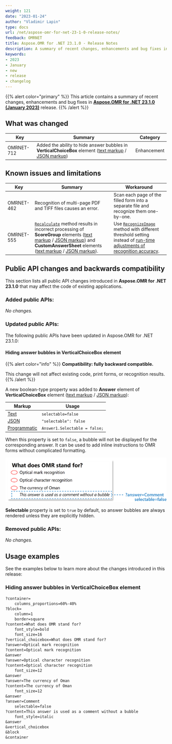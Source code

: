 ```yaml
---
weight: 121
date: "2023-01-24"
author: "Vladimir Lapin"
type: docs
url: /net/aspose-omr-for-net-23-1-0-release-notes/
feedback: OMRNET
title: Aspose.OMR for .NET 23.1.0 - Release Notes
description: A summary of recent changes, enhancements and bug fixes in Aspose.OMR for .NET 23.1.0 (January 2023) release.
keywords:
- 2023
- January
- new
- release
- changelog
---
```



{{% alert color="primary" %}} 
This article contains a summary of recent changes, enhancements and bug fixes in [**Aspose.OMR for .NET 23.1.0 (January 2023)**](https://www.nuget.org/packages/Aspose.OMR/23.1.0) release.
{{% /alert %}} 

## What was changed

Key | Summary | Category
--- | ------- | --------
OMRNET-712 | Added the ability to hide answer bubbles in **VerticalChoiceBox** element ([text markup](/omr/txt-markup/vertical_choicebox/) / [JSON markup](/omr/json-markup/verticalchoicebox/)) | Enhancement

## Known issues and limitations

Key | Summary | Workaround
--- | ------- | ----------
OMRNET-462 | Recognition of multi-page PDF and TIFF files causes an error. | Scan each page of the filled form into a separate file and recognize them one-by-one.
OMRNET-555 | [`Recalculate`](https://reference.aspose.com/omr/net/aspose.omr.api/templateprocessor/recalculate/) method results in incorrect processing of **ScoreGroup** elements ([text markup](/omr/txt-markup/score_group/) / [JSON markup](/omr/json-markup/scoregroup/)) and **CustomAnswerSheet** elements ([text markup](/omr/txt-markup/custom_answer_sheet/) / [JSON markup](/omr/json-markup/customanswersheet/)). | Use [`RecognizeImage`](https://reference.aspose.com/omr/net/aspose.omr.api/templateprocessor/recognizeimage/) method with different threshold setting instead of [run-time adjustments of recognition accuracy](/omr/net/recognition/accuracy-threshold/#adjusting-recognition-accuracy-at-run-time).

## Public API changes and backwards compatibility

This section lists all public API changes introduced in **Aspose.OMR for .NET 23.1.0** that may affect the code of existing applications.

### Added public APIs:

_No changes._

### Updated public APIs:

The following public APIs have been updated in Aspose.OMR for .NET 23.1.0:

#### Hiding answer bubbles in VerticalChoiceBox element

{{% alert color="info" %}} 
**Compatibility: fully backward compatible.**

This change will not affect existing code, print forms, or recognition results.
{{% /alert %}} 

A new boolean-type property was added to **Answer** element of **VerticalChoiceBox** element ([text markup](/omr/txt-markup/vertical_choicebox/) / [JSON markup](/omr/json-markup/verticalchoicebox/)):

Markup | Usage
------ | -----
[Text](/omr/txt-markup/) | `selectable=false`
[JSON](/omr/json-markup/) | `"selectable": false`
[Programmatic](/omr/net/programmatic-forms/) | `Answer1.Selectable = false;`

When this property is set to `false`, a bubble will not be displayed for the corresponding answer. It can be used to add inline instructions to OMR forms without complicated formatting.

![Answer without a bubble](answer-no-bubble.png)

**Selectable** property is set to `true` by default, so answer bubbles are always rendered unless they are explicitly hidden.

### Removed public APIs:

_No changes._

## Usage examples

See the examples below to learn more about the changes introduced in this release:

### Hiding answer bubbles in VerticalChoiceBox element

```
?container=
	columns_proportions=60%-40%
?block=
	column=1
	border=square
?content=What does OMR stand for?
	font_style=bold
	font_size=16
?vertical_choicebox=What does OMR stand for?
?answer=Optical mark recognition
?content=Optical mark recognition
&answer
?answer=Optical character recognition
?content=Optical character recognition
	font_size=12
&answer
?answer=The currency of Oman
?content=The currency of Oman
	font_size=12
&answer
?answer=Comment
	selectable=false
?content=This answer is used as a comment without a bubble
	font_style=italic
&answer
&vertical_choicebox
&block
&container
```
